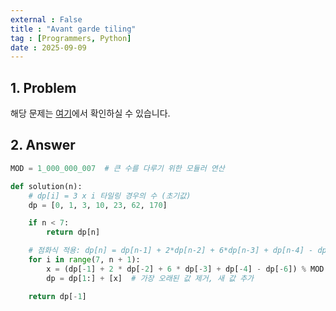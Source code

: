```yaml
---
external : False
title : "Avant garde tiling"
tag : [Programmers, Python]
date : 2025-09-09
---
```


## 1. Problem

해당 문제는 [여기](https://school.programmers.co.kr/learn/courses/30/lessons/181186)에서 확인하실 수 있습니다.

## 2. Answer

```py
MOD = 1_000_000_007  # 큰 수를 다루기 위한 모듈러 연산

def solution(n):
    # dp[i] = 3 x i 타일링 경우의 수 (초기값)
    dp = [0, 1, 3, 10, 23, 62, 170]

    if n < 7:
        return dp[n]

    # 점화식 적용: dp[n] = dp[n-1] + 2*dp[n-2] + 6*dp[n-3] + dp[n-4] - dp[n-6]
    for i in range(7, n + 1):
        x = (dp[-1] + 2 * dp[-2] + 6 * dp[-3] + dp[-4] - dp[-6]) % MOD
        dp = dp[1:] + [x]  # 가장 오래된 값 제거, 새 값 추가

    return dp[-1]
```
